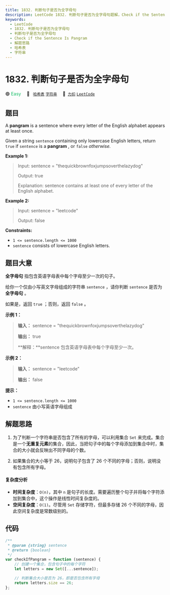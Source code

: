 ```yaml
---
title: 1832. 判断句子是否为全字母句
description: LeetCode 1832. 判断句子是否为全字母句题解，Check if the Sentence Is Pangram，包含解题思路、复杂度分析以及完整的 JavaScript 代码实现。
keywords:
  - LeetCode
  - 1832. 判断句子是否为全字母句
  - 判断句子是否为全字母句
  - Check if the Sentence Is Pangram
  - 解题思路
  - 哈希表
  - 字符串
---
```


# 1832. 判断句子是否为全字母句

🟢 <font color=#15bd66>Easy</font>&emsp; 🔖&ensp; [`哈希表`](/tag/hash-table.md) [`字符串`](/tag/string.md)&emsp; 🔗&ensp;[`力扣`](https://leetcode.cn/problems/check-if-the-sentence-is-pangram) [`LeetCode`](https://leetcode.com/problems/check-if-the-sentence-is-pangram)

## 题目

A **pangram** is a sentence where every letter of the English alphabet appears
at least once.

Given a string `sentence` containing only lowercase English letters, return
`true` if `sentence` is a **pangram** , or `false` _otherwise._

**Example 1:**

> Input: sentence = "thequickbrownfoxjumpsoverthelazydog"
>
> Output: true
>
> Explanation: sentence contains at least one of every letter of the English alphabet.

**Example 2:**

> Input: sentence = "leetcode"
>
> Output: false

**Constraints:**

- `1 <= sentence.length <= 1000`
- `sentence` consists of lowercase English letters.

## 题目大意

**全字母句** 指包含英语字母表中每个字母至少一次的句子。

给你一个仅由小写英文字母组成的字符串 `sentence` ，请你判断 `sentence` 是否为 **全字母句** 。

如果是，返回 `true` ；否则，返回 `false` 。

**示例 1：**

> **输入：** sentence = "thequickbrownfoxjumpsoverthelazydog"
>
> **输出：** true
>
> **解释：**sentence 包含英语字母表中每个字母至少一次。

**示例 2：**

> **输入：** sentence = "leetcode"
>
> **输出：** false

**提示：**

- `1 <= sentence.length <= 1000`
- `sentence` 由小写英语字母组成

## 解题思路

1. 为了判断一个字符串是否包含了所有的字母，可以利用集合 `Set` 来完成。集合是一个**无重复元素**的集合，因此，当把句子中的每个字母添加到集合中时，集合的大小就会反映出不同字母的个数。

2. 如果集合的大小等于 26，说明句子包含了 26 个不同的字母；否则，说明没有包含所有字母。

#### 复杂度分析

- **时间复杂度**：`O(n)`，其中 `n` 是句子的长度。需要遍历整个句子并将每个字符添加到集合中，这个操作是线性时间复杂度的。
- **空间复杂度**：`O(1)`。尽管用 `Set` 存储字符，但最多存储 26 个不同的字母，因此空间复杂度是常数级别的。

## 代码

```javascript
/**
 * @param {string} sentence
 * @return {boolean}
 */
var checkIfPangram = function (sentence) {
	// 创建一个集合，包含句子中的每个字符
	let letters = new Set([...sentence]);

	// 判断集合大小是否为 26，即是否包含所有字母
	return letters.size == 26;
};
```
